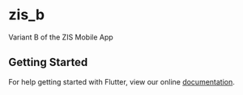 # zis_b

Variant B of the ZIS Mobile App

## Getting Started

For help getting started with Flutter, view our online
[documentation](http://flutter.io/).
